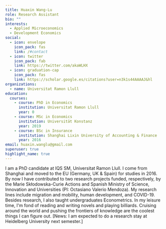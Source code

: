 ```yaml
---
title: Huaxin Wang-Lu
role: Research Assistant
bio: ""
interests:
  - Applied Microeconomics
  - Development Economics
social:
  - icon: envelope
    icon_pack: fas
    link: /#contact
  - icon: twitter
    icon_pack: fab
    link: https://twitter.com/akaWLHX
  - icon: graduation-cap
    icon_pack: fas
    link: https://scholar.google.es/citations?user=n3k1s44AAAAJ&hl
organizations:
  - name: Universitat Ramon Llull
education:
  courses:
    - course: PhD in Economics
      institution: Universitat Ramon Llull
      year: 0
    - course: MSc in Economics
      institution: Universität Konstanz
      year: 2019
    - course: BSc in Insurance
      institution: Shanghai Lixin University of Accounting & Finance
      year: 2016
email: huaxin.wanglu@gmail.com
superuser: true
highlight_name: true
---
```

I am a PhD candidate at IQS SM, Universitat Ramon Llull. I come from Shanghai and moved to the EU (Germany, UK & Spain) for studies in 2016. By now I have contributed to two research projects funded, respectively, by the Marie Skłodowska-Curie Actions and Spanish Ministry of Science, Innovation and Universities (PI: Octasiano Valerio Mendoza). My research lines include migration and mobility, human development, and COVID-19. Besides research, I also taught undergraduates Econometrics. In my leisure time, I'm fond of reading and writing novels and playing billiards. Cruising around the world and pushing the frontiers of knowledge are the coolest things I can figure out. [News: I am expected to do a research stay at Heidelberg University next semester.]
